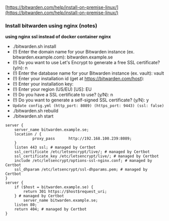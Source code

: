 [https://bitwarden.com/help/install-on-premise-linux/](https://bitwarden.com/help/install-on-premise-linux/)

### Install bitwarden using nginx (notes)

**using nginx ssl instead of docker container nginx**

- ./bitwarden.sh install
- (!) Enter the domain name for your Bitwarden instance (ex. bitwarden.example.com): bitwarden.example.se
- (!) Do you want to use Let's Encrypt to generate a free SSL certificate? (y/n): n
- (!) Enter the database name for your Bitwarden instance (ex. vault): vault
- (!) Enter your installation id (get at https://bitwarden.com/host):
- (!) Enter your installation key:
- (!) Enter your region (US/EU) [US]: EU
- (!) Do you have a SSL certificate to use? (y/N): n
- (!) Do you want to generate a self-signed SSL certificate? (y/N): y
- ```Update config.yml (http_port: 8089) (https_port: 9443) (ssl: false)```
- ./bitwarden.sh rebuild
- ./bitwarden.sh start

```
server {
    server_name bitwarden.example.se;
    location / {
            proxy_pass      http://192.168.100.239:8089;
    } 
    listen 443 ssl; # managed by Certbot
    ssl_certificate /etc/letsencrypt/live/; # managed by Certbot
    ssl_certificate_key /etc/letsencrypt/live/; # managed by Certbot
    include /etc/letsencrypt/options-ssl-nginx.conf; # managed by Certbot
    ssl_dhparam /etc/letsencrypt/ssl-dhparams.pem; # managed by Certbot
}
server {
    if ($host = bitwarden.example.se) {
        return 301 https://$host$request_uri;
    } # managed by Certbot
        server_name bitwarden.example.se;
    listen 80;
    return 404; # managed by Certbot
}
```
